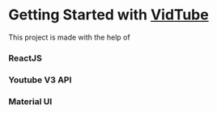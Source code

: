 # Getting Started with [VidTube](https://shadow-vid-tube.netlify.app/)

This project is made with the help of
### ReactJS
### Youtube V3 API 
### Material UI
